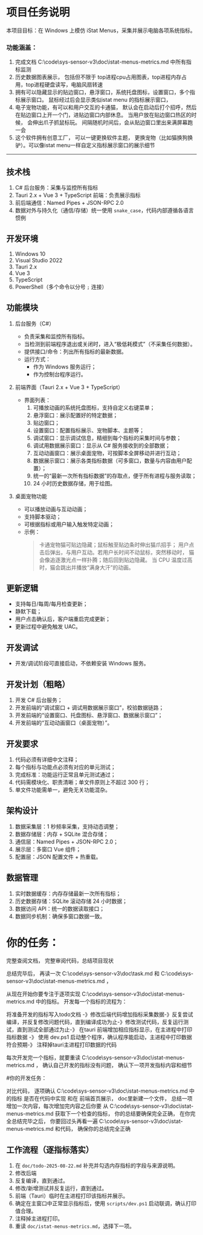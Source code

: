 # 项目任务说明

 本项目目标：在 Windows 上模仿 iStat Menus，采集并展示电脑各项系统指标。

 ### 功能涵盖：
1. 完成文档 C:\code\sys-sensor-v3\doc\istat-menus-metrics.md 中所有指标监测
2. 历史数据图表展示， 包括但不限于 top进程cpu占用图表，top进程内存占用，top进程硬盘读写，电脑风扇转速
3. 拥有可以隐藏显示的贴边窗口，悬浮窗口，系统托盘图标，设置窗口，多个指标展示窗口。 鼠标经过后会显示类似istat menu 的指标展示窗口，
4. 电子宠物功能，有可以和用户交互的卡通猫， 默认会在启动后打个招呼，然后在贴边窗口上开一个门，进贴边窗口内部休息。 当用户放在贴边窗口热区的时候， 会伸出爪子抓鼠标玩。 间隔随机时间后，会从贴边窗口里出来满屏幕跑一会
5. 这个软件拥有创意工厂， 可以一键更换软件主题， 更换宠物（比如猫换狗换驴）。可以像istat menu一样自定义指标展示窗口的展示细节

 ---

 ## 技术栈
 1. C# 后台服务：采集与监控所有指标
 2. Tauri 2.x + Vue 3 + TypeScript 前端：负责展示指标
 3. 前后端通信：Named Pipes + JSON-RPC 2.0
 4. 数据对外与持久化（通信/存储）统一使用 `snake_case`，代码内部遵循各语言惯例

 ## 开发环境
 1. Windows 10
 2. Visual Studio 2022
 3. Tauri 2.x
 4. Vue 3
 5. TypeScript
 6. PowerShell（多个命令以分号 `;` 连接）

 ## 功能模块
 1. 后台服务（C#）
    - 负责采集和监控所有指标。
    - 当检测到前端程序退出或关闭时，进入“极低耗模式”（不采集任何数据）。
    - 提供接口/命令：列出所有指标的最新数据。
    - 运行方式：
      - 作为 Windows 服务运行；
      - 作为控制台程序运行。

 2. 前端界面（Tauri 2.x + Vue 3 + TypeScript）
    - 界面列表：
      1) 可播放动画的系统托盘图标，支持自定义右键菜单；
      2) 悬浮窗口：展示配置好的特定数据；
      3) 贴边窗口；
      4) 设置窗口：配置指标展示、宠物脚本、主题等；
      5) 调试窗口：显示调试信息，精细到每个指标的采集时间与参数；
      6) 调试用数据展示窗口：显示从 C# 服务接收到的全部数据；
      7) 互动动画窗口：展示桌面宠物，可按脚本全屏移动并进行互动；
      8) 数据展示窗口：展示各类指标数据（可多窗口，数量与内容由用户配置）；
      9) 统一的“最新一次所有指标数据”的存取点，便于所有进程与服务读取；
      10) 24 小时历史数据存储，用于绘图。

 3. 桌面宠物功能
    - 可以播放动画与互动动画；
    - 支持脚本驱动；
    - 可根据指标或用户输入触发特定动画；
    - 示例：
      > 卡通宠物猫可贴边隐藏；鼠标触至贴边条时伸出猫爪招手；
      > 用户点击后弹出，与用户互动。若用户长时间不动鼠标，突然移动时，
      > 猫会像追逐激光点一样扑腾；随后回到贴边隐藏。
      > 当 CPU 温度过高时，猫会跳出并播放“满身大汗”的动画。

 ## 更新逻辑
 - 支持每日/每周/每月检查更新；
 - 静默下载；
 - 用户点击确认后，客户端重启完成更新；
 - 更新过程中避免触发 UAC。

 ## 开发调试
 - 开发/调试阶段可直接启动，不依赖安装 Windows 服务。

 ## 开发计划（粗略）
 1. 开发 C# 后台服务；
 2. 开发前端的“调试窗口 + 调试用数据展示窗口”，校验数据链路；
 3. 开发前端的“设置窗口、托盘图标、悬浮窗口、数据展示窗口”；
 4. 开发前端的“互动动画窗口（桌面宠物）”。

 ## 开发要求
 1. 代码必须有详细中文注释；
 2. 每个指标与功能点必须有对应的单元测试；
 3. 完成标准：功能运行正常且单元测试通过；
 4. 代码需模块化、职责清晰；单文件原则上不超过 300 行；
 5. 单文件功能需单一，避免无关功能混杂。

 ## 架构设计
 1. 数据采集层：1 秒频率采集，支持动态调整；
 2. 数据存储层：内存 + SQLite 混合存储；
 3. 通信层：Named Pipes + JSON-RPC 2.0；
 4. 展示层：多窗口 Vue 组件；
 5. 配置层：JSON 配置文件 + 热重载。

 ## 数据管理
 1. 实时数据缓存：内存存储最新一次所有指标；
 2. 历史数据存储：SQLite 滚动存储 24 小时数据；
 3. 数据访问 API：统一的数据读取接口；
 4. 数据同步机制：确保多窗口数据一致。


 # 你的任务：



完整查阅文档， 完整审阅代码，总结项目现状 

总结完毕后， 再读一次 C:\code\sys-sensor-v3\doc\task.md 和  C:\code\sys-sensor-v3\doc\istat-menus-metrics.md ， 

从现在开始你要专注于逐项实现  C:\code\sys-sensor-v3\doc\istat-menus-metrics.md  中的指标。 开发每一个指标的流程为：

将准备开发的指标写入todo文档 -》修改后端代码增加指标采集数据-》反复尝试编译，并反复修改问题代码，直到编译成功为止-》修改测试代码，反复运行测试，直到测试全部通过为止-》 在tauri 前端增加相应指标显示，在主进程中打印指标数据 -》 使用 dev.ps1 启动整个程序，确认程序能启动，主进程中打印数据符合预期-》 注释掉tauri主进程打印数据的代码 

每次开发完一个指标，就要重读 C:\code\sys-sensor-v3\doc\istat-menus-metrics.md ，  确认自己开发的指标没有问题， 确认下一项开发指标内容和细节

 
#你的开发任务：

对比代码， 逐项确认   C:\code\sys-sensor-v3\doc\istat-menus-metrics.md  中的指标 是否在代码中实现 和在 前端首页展示， doc里新建一个文件， 总结一项增加一次内容，每次增加完内容之后你要 从   C:\code\sys-sensor-v3\doc\istat-menus-metrics.md 获取下一个检查的指标， 你的总结要确保完全正确， 在你完全总结完毕之后， 你要回过头再看一遍   C:\code\sys-sensor-v3\doc\istat-menus-metrics.md 和代码， 确保你的总结完全正确

##  工作流程（逐指标落实）


1) 在 `doc/todo-2025-08-22.md` 补充并勾选内存指标的字段与来源说明。
2) 修改后端
3) 反复编译，直到通过。
4) 修改/新增测试并反复运行，直到通过。
5) 前端（Tauri）临时在主进程打印该指标并展示。 
6) 确定在主窗口中正常显示指标后，使用 `scripts/dev.ps1` 启动联调，确认打印值合理。
7) 注释掉主进程打印。
8) 重读 `doc/istat-menus-metrics.md`，选择下一项。











